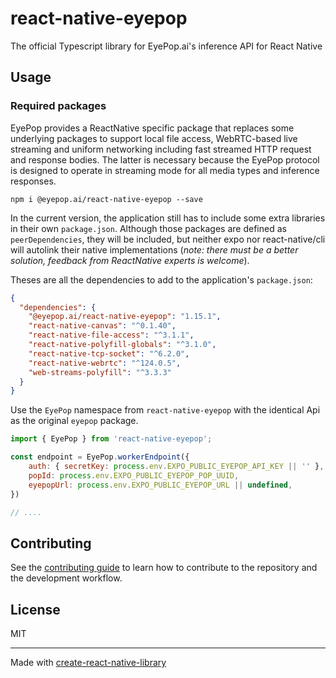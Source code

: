 # react-native-eyepop

The official Typescript library for EyePop.ai's inference API for React Native

## Usage

### Required packages

EyePop provides a ReactNative specific package that replaces some underlying packages to support local
file access, WebRTC-based live streaming and uniform networking including fast streamed HTTP request and
response bodies. The latter is necessary because the EyePop protocol is designed to operate in streaming
mode for all media types and inference responses.

```shell
npm i @eyepop.ai/react-native-eyepop --save
```

In the current version, the application still has to include some extra libraries in their own `package.json`.
Although those packages are defined as `peerDependencies`, they will be included, but neither expo nor
react-native/cli will autolink their native implementations (_note: there must be a better solution, feedback from ReactNative experts is welcome_).

Theses are all the dependencies to add to the application's `package.json`:

```json
{
  "dependencies": {
    "@eyepop.ai/react-native-eyepop": "1.15.1",
    "react-native-canvas": "^0.1.40",
    "react-native-file-access": "^3.1.1",
    "react-native-polyfill-globals": "^3.1.0",
    "react-native-tcp-socket": "^6.2.0",
    "react-native-webrtc": "^124.0.5",
    "web-streams-polyfill": "^3.3.3"
  }
}
```

Use the `EyePop` namespace from `react-native-eyepop` with the identical Api as the original `eyepop` package.
```js
import { EyePop } from 'react-native-eyepop';

const endpoint = EyePop.workerEndpoint({
    auth: { secretKey: process.env.EXPO_PUBLIC_EYEPOP_API_KEY || '' },
    popId: process.env.EXPO_PUBLIC_EYEPOP_POP_UUID,
    eyepopUrl: process.env.EXPO_PUBLIC_EYEPOP_URL || undefined,
})

// ....
```


## Contributing

See the [contributing guide](CONTRIBUTING.md) to learn how to contribute to the repository and the development workflow.

## License

MIT

---

Made with [create-react-native-library](https://github.com/callstack/react-native-builder-bob)
